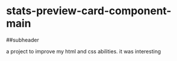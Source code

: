 # stats-preview-card-component-main

##subheader

a project to improve my html and css abilities. it was interesting
